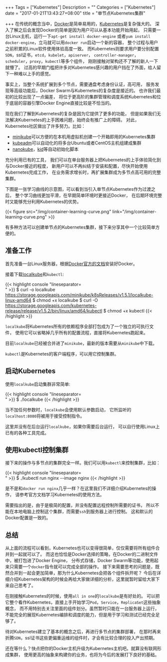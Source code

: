 +++
Tags = ["Kubernetes"]
Description = ""
Categories = ["Kubernetes"]
date = "2017-01-21T13:43:27+08:00"
title = "单节点Kubernetes集群"

+++
在传统的概念当中，[Docker]是简单易用的，[Kubernetes]是复杂强大的。
深入了解之后会发现Docker的简单是因为用户可以从基本功能开始用起，
只需要一台Linux主机，运行一下`apt-get install docker-engine` 或者`yum install
docker-engine`，立马就可以用`docker run`启动一个新的容器，
整个过程与用户之前积累的Linux软件使用体验高度一致。
而Kubernetes则要求用户要分别配置`SDN`，ssl证书，`etcd`，`kubelet`，`apiserver`，
`controller-manager`，`scheduler`，`proxy`，`kubectl`等多个组件，
刚刚接触对架构还不了解的新人一下就懵了。
过高的早期门槛把许多对Kubernetes感兴趣的用户挡在了外面，给人留下一种难以上手的感觉。

事实上，当整个系统扩展到多个节点，需要通盘考虑身份认证，高可用，
服务发现等高级功能后，Docker Swarm与Kubernetes的复杂度是接近的。
也许我们最初的比较出现了一点偏差，
将位于更高阶的集群管理和调度系统Kubernetes和位于底层的容器引擎Docker
Engine直接比较是不恰当的。

现在我们了解到Kubernetes的复杂是因为它提供了更多的功能，
但是如果我们无法解决Kubernetes的上手困难问题，始终会有推广上的障碍。
对此，Kubernetes社区做出了许多努力。比如：

 - [minikube]可以方便的在本机用虚拟机创建一个开箱即用的Kubernetes集群
 - [kubeadm]可以自动化的将多台Ubuntu或者CentOS主机组建成集群
 - [nanokube]，[kid]等自动初始化脚本

充分利用已有的工具，
我们可以在单台服务器上把Kubernetes的上手体验简化到与Docker接近的程度，
新用户可以不再纠结于安装和配置，尽快开始使用Kubernetes完成工作，
在业务需求增长时，再扩展集群成为多节点高可用的完整集群。

下图是一张学习曲线的示意图，可以看到当引入单节点Kubernetes作为过渡之后，
整个学习曲线更加平滑，在早期简单环境时更接近Docker，
在后期环境完整时又能够充分利用Kubernetes的优势。

{{< figure src="/img/container-learning-curve.png" link="/img/container-learning-curve.png" >}}

有多种方法可以创建单节点的Kubernetes集群，接下来分享其中一个比较简单方便的。

## 准备工作

首先准备一台Linux服务器，根据[Docker官方的文档][docker-install]安装好Docker。

接着下载[localkube]和`kubectl`:

{{< highlight console "lineseparator=<br>" >}}
$ curl -o localkube https://storage.googleapis.com/minikube/k8sReleases/v1.5.1/localkube-linux-amd64
$ chmod +x localkube
$ curl -O https://storage.googleapis.com/kubernetes-release/release/v1.5.2/bin/linux/amd64/kubectl
$ chmod +x kubectl
{{< /highlight >}}

`localkube`将Kubernetes所有的依赖程序全部打包成为了一个独立的可执行文件，
使用它可以省略掉几乎所有的配置流程，直接将Kubernetes跑起来。

目前`localkube`已经被合并进了`minikube`，最新的版本需要从`minikube`中下载。

`kubectl`是Kubernetes的客户端程序，可以用它控制集群。

## 启动Kubernetes

使用`localkube`启动集群非常简单:

{{< highlight console "lineseparator=<br>" >}}
$ ./localkube
{{< /highlight >}}

当不加任何参数时，`localkube`会使用默认参数启动，
它所监听的`localhost:8080`将被用于接受控制指令。

这里并没有在后台运行`localkube`，如果你需要后台运行，
可以自行使用Linux上已有的各种工具完成。

## 使用kubectl控制集群

接下来的操作与多节点的集群完全一样。我们可以用`kubectl`来控制集群，比如：

{{< highlight console "lineseparator=<br>" >}}
$ ./kubectl run nginx --image nginx
{{< /highlight >}}

是不是和`docker run nginx`几乎一样？在这里我们不详细介绍Kubernetes的操作，
请参考官方文档学习Kubernetes的使用方法。

需要指出的是，由于是极简的配置，并没有配置远程控制所需要的证书，
所以不能在本地电脑上控制这个集群，而需要`ssh`到服务器上进行控制。
这和默认的Docker配置是一致的。

## 总结

从上面的流程可以看到，Kubernetes也可以变得很简单，仅仅需要将所有组件合并到一起就可以了。
而这也恰恰是Docker选择的策略，在Docker的二进制文件中，被打包进了Docker Engine，
分布式存储，Docker Swarm等功能，使用起来只需要一个`docker`指令就可以完成全部的操作。
接下来需要思考的问题是，既然合并到一起会更加简单，那为什么Kubernetes会把各个组件拆开呢？
今后在详细介绍Kubernetes架构的时候会再给大家做详细的分析，这里就暂时留给大家下来自己思考了。

在刚接触Kubernetes的时候，使用`all in one`的`localkube`是有好处的。
可以把它整个看作Kubernetes，直接上手开始学习`Pod`，`Service`，`ReplicaSet`这些抽象概念，
而不用特别去关注里面的组件划分。虽然暂时只能在一台服务器上运行，
不能完全的展现Kubernetes编排和调度的能力，但是用于学习和测试已经完全足够了。

待对Kubernetes建立了基本的概念之后，再进行多节点的集群部署，
在那时再来折腾`SDN`，ssl证书这些更偏重运维的组件时，才会有比较合理的投入产出预期。

还在等什么？快点把你的Docker主机升级为Kubernetes主机吧。就算没有联网形成集群，
使用更高的抽象来构建你的业务，也将为今后的发展打下良好的基础。


[Docker]: http://docker.com/
[Kubernetes]: https://kubernetes.io/
[minikube]: https://github.com/kubernetes/minikube
[kubeadm]: https://kubernetes.io/docs/admin/kubeadm/
[nanokube]: https://github.com/metral/nanokube
[kid]: https://github.com/vyshane/kid
[docker-install]: https://docs.docker.com/engine/installation/linux/
[localkube]: https://github.com/redspread/localkube
